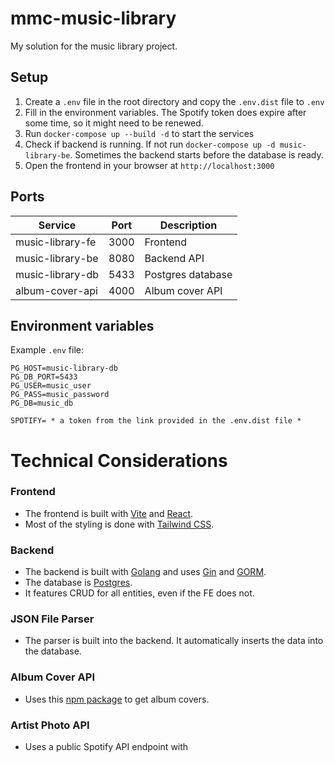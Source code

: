 # mmc-music-library

My solution for the music library project.

## Setup

1. Create a `.env` file in the root directory and copy the `.env.dist` file to `.env`
2. Fill in the environment variables. The Spotify token does expire after some time, so it might need to be renewed.
3. Run `docker-compose up --build -d` to start the services
4. Check if backend is running. If not run `docker-compose up -d music-library-be`. Sometimes the backend starts before the database is ready.
5. Open the frontend in your browser at `http://localhost:3000`

## Ports

| Service | Port | Description |
| --- | --- | --- |
| music-library-fe | 3000 | Frontend |
| music-library-be | 8080 | Backend API |
| music-library-db | 5433 | Postgres database |
| album-cover-api  | 4000 | Album cover API |

## Environment variables

Example `.env` file:

```
PG_HOST=music-library-db
PG_DB_PORT=5433
PG_USER=music_user
PG_PASS=music_password
PG_DB=music_db

SPOTIFY= * a token from the link provided in the .env.dist file *
```

# Technical Considerations

### Frontend

- The frontend is built with [Vite](https://vitejs.dev/) and [React](https://reactjs.org/).
- Most of the styling is done with [Tailwind CSS](https://tailwindcss.com/).

### Backend

- The backend is built with [Golang](https://go.dev) and uses [Gin](https://gin-gonic.com/) and [GORM](https://gorm.io). 
- The database is [Postgres](https://www.postgresql.org/).
- It features CRUD for all entities, even if the FE does not.

### JSON File Parser

- The parser is built into the backend. It automatically inserts the data into the database.

### Album Cover API

- Uses this [npm package](https://github.com/lacymorrow/album-art) to get album covers.

### Artist Photo API

- Uses a public Spotify API endpoint with 



